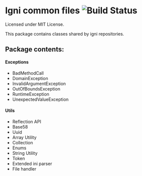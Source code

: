 # Igni common files ![Build Status](https://travis-ci.org/igniphp/common.svg?branch=master)
Licensed under MIT License.

This package contains classes shared by igni repositories.


## Package contents:

#### Exceptions
- BadMethodCall
- DomainException
- InvalidArgumentException
- OutOfBoundsException
- RuntimeException
- UnexpectedValueException

#### Utils
- Reflection API
- Base58
- Uuid
- Array Utility
- Collection
- Enums
- String Utility
- Token
- Extended ini parser
- File handler
